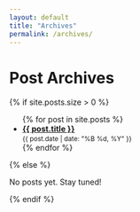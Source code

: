 ```yaml
---
layout: default
title: "Archives"
permalink: /archives/
---
```


# Post Archives

{% if site.posts.size > 0 %}
<ul>
  {% for post in site.posts %}
    <li>
      <strong><a href="{{ post.url | relative_url }}">{{ post.title }}</a></strong><br>
      <small>{{ post.date | date: "%B %d, %Y" }}</small>
    </li>
  {% endfor %}
</ul>
{% else %}
<p>No posts yet. Stay tuned!</p>
{% endif %}

